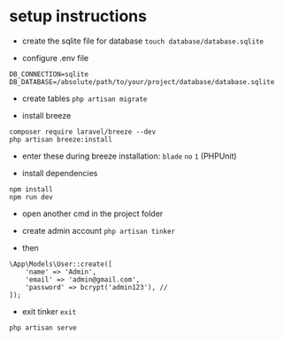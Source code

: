 # setup instructions

- create the sqlite file for database
`touch database/database.sqlite`

- configure .env file
```
DB_CONNECTION=sqlite
DB_DATABASE=/absolute/path/to/your/project/database/database.sqlite
```

- create tables
`php artisan migrate`

- install breeze
```
composer require laravel/breeze --dev
php artisan breeze:install
```

- enter these during breeze installation:
`blade`
`no`
`1` (PHPUnit)

- install dependencies
```
npm install
npm run dev
```

- open another cmd in the project folder

- create admin account
`php artisan tinker`
- then
```
\App\Models\User::create([
    'name' => 'Admin',
    'email' => 'admin@gmail.com',
    'password' => bcrypt('admin123'), // 
]);
```

- exit tinker
`exit`

`php artisan serve`